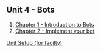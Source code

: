 ## Unit 4 - Bots

1. [Chapter 1 - Introduction to Bots](./chapter01/)
2. [Chapter 2 - Implement your bot](./chapter02/)

[Unit Setup (for facilty)](./setup/)